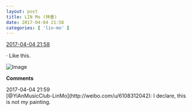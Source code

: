 ```yaml
---
layout: post
title: LIN Mo (林墨)
date: 2017-04-04 21:58
categories: [ 'lin-mo' ]
---
```


<div class="weibo-info">
  <a href="http://weibo.com/6108312042/ECZzdkdS6">2017-04-04 21:58</a>
</div>

· Like this.

<!-- more -->

![Image](http://wx1.sinaimg.cn/mw690/006FnQZYgy1feazrwk1twj30hs0tzjsj.jpg)

**Comments**

<div class="weibo-info">2017-04-04 21:59</div>
[@YiAnMusicClub-LinMo](http://weibo.com/u/6108312042): I declare, this is not my painting.
